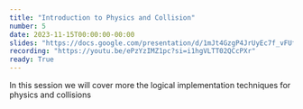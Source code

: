 ```yaml
---
title: "Introduction to Physics and Collision"
number: 5
date: 2023-11-15T00:00:00-00:00
slides: "https://docs.google.com/presentation/d/1mJt4GzgP4JrUyEc7f_vFUf7nPMqhEg_nHkjiu0q_bJg/edit?usp=share_link"
recording: "https://youtu.be/ePzYzIMZ1pc?si=i1hgVLTT02QCcPXr"
ready: True
---
```


In this session we will cover more the logical implementation techniques for physics and collisions
